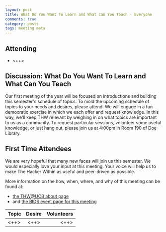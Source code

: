 ```yaml
---
layout: post
title: What Do You Want To Learn and What Can You Teach - Everyone
comments: true
category: posts
tags: meeting meta
---
```


## Attending

- <++>


## Discussion: What Do You Want To Learn and What Can You Teach

Our first meeting of the year will be focused on introductions and building 
this semester's schedule of topics. To mold the upcoming schedule of topics to 
your needs and desires, please attend. We will engage in a fun democratic 
exercise in which we each offer and request knowledge. In this way, we'll keep THW relevant by 
weighing in on what topics are important to us as a community. To 
request particular sessions, volunteer some useful knowledge, or just hang out, 
please join us at 4:00pm in Room 190 of Doe Library.

## First Time Attendees

We are very hopeful that many new faces will join us this semester. We would 
especially love your input at this meeting. Your voice will help us to make The 
Hacker Within as useful and peer-driven as possible.

More information on the how, when, where, and why of this meeting can be found 
at:
- [the THW@UCB about page](http://thehackerwithin.github.io/berkeley/about.html "The 
About Page")
- and [the BIDS event page for this meeting](http://bids.berkeley.edu/events/hacker-within)



| Topic                              | Desire        | Volunteers  |
| :--------------------------------- |:-------------:| -----------:|
| <++>                               | <++>          | <++>        |





